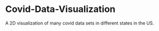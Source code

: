# Covid-Data-Visualization
A 2D visualization of many covid data sets in different states in the US.